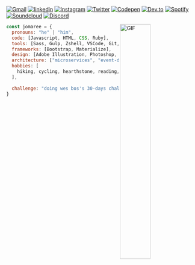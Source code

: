 [![Gmail](https://img.shields.io/badge/GMAIL-313131?style=flat-square&labelColor=313131&logo=Gmail&logoColor=white&color=313131)](https://mail.google.com/mail/u/0/?view=cm&fs=1&tf=1&source=mailto&to=jclawsin88@gmail.com)
[![linkedin](https://img.shields.io/badge/LINKEDIN-313131?style=flat-square&labelColor=313131&logo=LinkedIn&logoColor=white&color=313131)](https://www.linkedin.com/in/jomaree-lawsin-12646319b/)
[![Instagram](https://img.shields.io/badge/INSTAGRAM-313131?style=flat-square&labelColor=313131&logo=Instagram&logoColor=white&color=313131)](https://www.instagram.com/qws_one/)
[![Twitter](https://img.shields.io/badge/TWITTER-313131?style=flat-square&labelColor=313131&logo=Twitter&logoColor=white&color=313131)](https://twitter.com/jlawsin88)
[![Codepen](https://img.shields.io/badge/-CODEPEN-313131?style=flat-square&labelColor=313131&logo=Codepen&logoColor=white&color=313131)](https://codepen.io/jl88s)
[![Dev.to](https://img.shields.io/badge/-DEV.TO-313131?style=flat-square&labelColor=313131&logo=DEV.TO&logoColor=white&color=313131)](https://codepen.io/jl88s)
[![Spotify](https://img.shields.io/badge/-SPOTIFY-313131?style=flat-square&labelColor=313131&logo=SPOTIFY&logoColor=white&color=313131)](https://codepen.io/jl88s)
[![Soundcloud](https://img.shields.io/badge/-SOUNDCLOUD-313131?style=flat-square&labelColor=313131&logo=SOUNDCLOUD&logoColor=white&color=313131)](https://codepen.io/jl88s)
[![Discord](https://img.shields.io/badge/-DISCORD-313131?style=flat-square&labelColor=313131&logo=DISCORD&logoColor=white&color=313131)](https://codepen.io/jl88s)

<img align="right" height="auto" width="40%" alt="GIF" src="https://media.giphy.com/media/WrZgvWyB8lcR2WCxW5/source.gif"/>

```javascript
const jomaree = {
  pronouns: "he" | "him",
  code: [Javascript, HTML, CSS, Ruby],
  tools: [Sass, Gulp, Zshell, VSCode, Git, Github, DevTools, Netlify],
  frameworks: [Bootstrap, Materialize],
  design: [Adobe Illustration, Photoshop, Lightroom, Figma, Invision, Sketch, Pencil & Paper],
  architecture: ["microservices", "event-driven", "design system pattern"],
  hobbies: [
    hiking, cycling, hearthstone, reading, eating
  ],
  
  challenge: "doing wes bos's 30-days challenge focused on JavaScript"
}
```

<!-- 

🔭 I’m currently working on ...
<br />
🌱 I’m currently learning ...
<br />
👯 I’m looking to collaborate on ...
<br />
🤔 I’m looking for help with ...
<br />
💬 Ask me about ...
<br />
📫 How to reach me: ...
<br />
😄 Pronouns: ...
<br />
⚡ Fun fact: ...

-->
